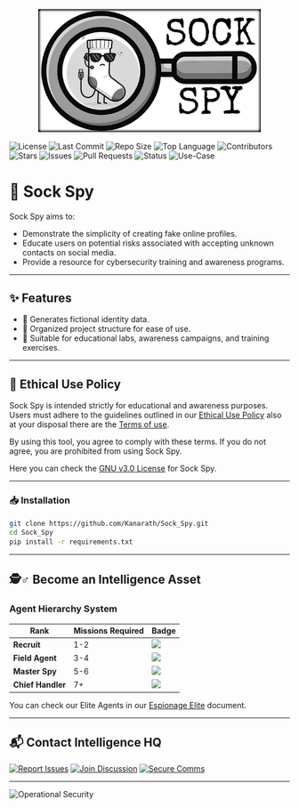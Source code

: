 <div align="center">
  <img src="./data/logo_sock_spy1.png" alt="Sock Spy Logo" width="400">
</div>

![License](https://img.shields.io/github/license/Kanarath/Sock_Spy)
![Last Commit](https://img.shields.io/github/last-commit/Kanarath/Sock_Spy)
![Repo Size](https://img.shields.io/github/repo-size/Kanarath/Sock_Spy)
![Top Language](https://img.shields.io/github/languages/top/Kanarath/Sock_Spy)
![Contributors](https://img.shields.io/github/contributors/Kanarath/Sock_Spy)
![Stars](https://img.shields.io/github/stars/Kanarath/Sock_Spy?style=social)
![Issues](https://img.shields.io/github/issues/Kanarath/Sock_Spy)
![Pull Requests](https://img.shields.io/github/issues-pr/Kanarath/Sock_Spy)
![Status](https://img.shields.io/badge/status-beta-blue)
![Use-Case](https://img.shields.io/badge/use-educational-important)

# 🧦 Sock Spy

Sock Spy aims to:

- Demonstrate the simplicity of creating fake online profiles.
- Educate users on potential risks associated with accepting unknown contacts on social media.
- Provide a resource for cybersecurity training and awareness programs.

---

## ✨ Features

- 🔐 Generates fictional identity data.
- 📁 Organized project structure for ease of use.
- 🧪 Suitable for educational labs, awareness campaigns, and training exercises.

---

## 🧭 Ethical Use Policy

Sock Spy is intended strictly for educational and awareness purposes. Users must adhere to the guidelines outlined in our [Ethical Use Policy](ethical_use_policy.txt) also at your disposal there are the [Terms of use](terms_of_use.txt).

By using this tool, you agree to comply with these terms. If you do not agree, you are prohibited from using Sock Spy.

Here you can check the [GNU v3.0 License](license.md) for Sock Spy.

---

### 📥 Installation

```bash
git clone https://github.com/Kanarath/Sock_Spy.git
cd Sock_Spy
pip install -r requirements.txt
```

---

## 🕵️♂️ Become an Intelligence Asset

### Agent Hierarchy System
| Rank              | Missions Required | Badge                                                                 |
|--------------------|-------------------|-----------------------------------------------------------------------|
| **Recruit**        | 1-2               | ![](https://img.shields.io/badge/Recruit-🔍-lightgrey)               |
| **Field Agent**    | 3-4               | ![](https://img.shields.io/badge/Field_Agent-📡-9cf)                 |
| **Master Spy**     | 5-6               | ![](https://img.shields.io/badge/Master_Spy-📟-orange)               |
| **Chief Handler**  | 7+                | ![](https://img.shields.io/badge/Chief_Handler-💼-red)               |


You can check our Elite Agents in our [Espionage Elite](ESPIONAGE_ELITE.md) document.

---

## 📬 Contact Intelligence HQ
[![Report Issues](https://img.shields.io/badge/File_Report-Issues-red?style=flat-square)](https://github.com/Kanarath/Sock_Spy/issues)
[![Join Discussion](https://img.shields.io/badge/Debrief-Discussions-blue?style=flat-square)](https://github.com/Kanarath/Sock_Spy/discussions)
[![Secure Comms](https://img.shields.io/badge/Encrypted_Contact-Email-success?style=flat-square)](mailto:kanarath@example.com)

---

![Operational Security](https://img.shields.io/badge/SECURITY_LEVEL-FFA10VII-critical?style=flat-square)
